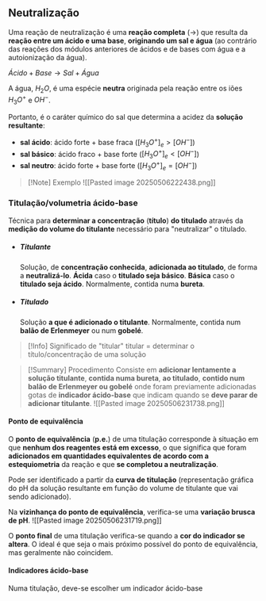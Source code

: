 ## Neutralização
Uma reação de neutralização é uma **reação completa** ($\longrightarrow$) que resulta da **reação entre um ácido e uma base**, **originando um sal e água** (ao contrário das reações dos módulos anteriores de ácidos e de bases com água e a autoionização da água).

$Ácido + Base \longrightarrow Sal + Água$

A água, $H_2O$, é uma espécie **neutra** originada pela reação entre os iões $H_3O^+$ e $OH^-$.

Portanto, é o caráter químico do sal que determina a acidez da **solução resultante**:
- **sal ácido**: ácido forte + base fraca ($[H_3O^+]_e>[OH^-]$)
- **sal básico**: ácido fraco + base forte ($[H_3O^+]_e<[OH^-]$)
- **sal neutro**: ácido forte + base forte ($[H_3O^+]_e=[OH^-]$)

>[!Note] Exemplo
>![[Pasted image 20250506222438.png]]

### Titulação/volumetria ácido-base
Técnica para **determinar a concentração** (**título**) **do titulado** através da **medição do volume do titulante** necessário para "neutralizar" o titulado.
- ##### Titulante
  Solução, de **concentração conhecida**, **adicionada ao titulado**, de forma a **neutralizá-lo**.
  **Ácida** caso o **titulado seja básico**. **Básica** caso o **titulado seja ácido**.
  Normalmente, contida numa **bureta**.
- ##### Titulado
  Solução **a que é adicionado o titulante**.
  Normalmente, contida num **balão de Erlenmeyer** ou num **gobelé**.

>[!Info] Significado de "titular"
>titular = determinar o título/concentração de uma solução

> [!Summary] Procedimento 
> Consiste em **adicionar lentamente a solução titulante**, **contida numa bureta**, **ao titulado**, **contido num balão de Erlenmeyer ou gobelé** onde foram previamente adicionadas gotas de **indicador ácido-base** que indicam quando se **deve parar de adicionar titulante**.
> ![[Pasted image 20250506231738.png]]

#### Ponto de equivalência
O **ponto de equivalência** (**p.e.**) de uma titulação corresponde à situação em que **nenhum dos reagentes está em excesso**, o que significa que foram **adicionados em quantidades equivalentes de acordo com a estequiometria** da reação e que **se completou a neutralização**.

Pode ser identificado a partir da **curva de titulação** (representação gráfica do pH da solução resultante em função do volume de titulante que vai sendo adicionado).

Na **vizinhança do ponto de equivalência**, verifica-se uma **variação brusca de pH**.
![[Pasted image 20250506231719.png]]

O **ponto final** de uma titulação verifica-se quando a **cor do indicador se altera**. O ideal é que seja o mais próximo possível do ponto de equivalência, mas geralmente não coincidem.

#### Indicadores ácido-base
Numa titulação, deve-se escolher um indicador ácido-base
